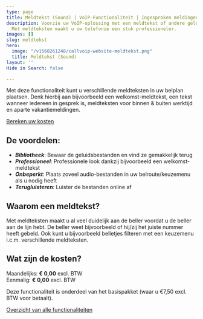 ```yaml
---
type: page
title: Meldtekst (Sound) | VoIP-Functionaliteit | Ingesproken meldingen
description: Voorzie uw VoIP-oplossing met een meldtekst of andere geluidsbestanden.
  Met meldteksten maakt u uw telefonie een stuk professioneler.
images: []
slug: meldtekst
hero:
  image: "/v1560261248/callvoip-website-meldtekst.png"
  title: Meldtekst (Sound)
layout: ''
Hide in Search: false

---
```

Met deze functionaliteit kunt u verschillende meldteksten in uw belplan plaatsen. Denk hierbij aan bijvoorbeeld een welkomst-meldtekst, een tekst wanneer iedereen in gesprek is, meldteksten voor binnen & buiten werktijd en aparte vakantiemeldingen.

<a href="/calculator/" class="button">Bereken uw kosten</a>

## De voordelen:

* **_Bibliotheek_**: Bewaar de geluidsbestanden en vind ze gemakkelijk terug
* **_Professioneel_**: Professionele look dankzij bijvoorbeeld een welkomst-meldtekst
* **_Onbeperkt_**: Plaats zoveel audio-bestanden in uw belroute/keuzemenu als u nodig heeft
* **_Terugluisteren_**: Luister de bestanden online af

## Waarom een meldtekst?

Met meldteksten maakt u al veel duidelijk aan de beller voordat u de beller aan de lijn hebt. De beller weet bijvoorbeeld of hij/zij het juiste nummer heeft gebeld. Ook kunt u bijvoorbeeld belletjes filteren met een keuzemenu i.c.m. verschillende meldteksten.

## Wat zijn de kosten?

Maandelijks: **€ 0,00** excl. BTW  
Eenmalig: **€ 0,00** excl. BTW

Deze functionaliteit is onderdeel van het basispakket (waar u €7,50 excl. BTW voor betaalt).

<a href="/telefonie/functionaliteiten/" class="button">Overzicht van alle functionaliteiten</a>